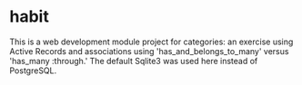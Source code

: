 # habit
This is a web development module project for categories:  an exercise using Active Records and associations using 'has_and_belongs_to_many' versus 'has_many :through.' The default Sqlite3 was used here instead of PostgreSQL.
